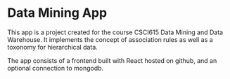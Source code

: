 # Data Mining App

This app is a project created for the course CSCI615 Data Mining and Data Warehouse. It implements the concept of association rules as well as a toxonomy for hierarchical data.

The app consists of a frontend built with React hosted on github, and an optional connection to mongodb.

